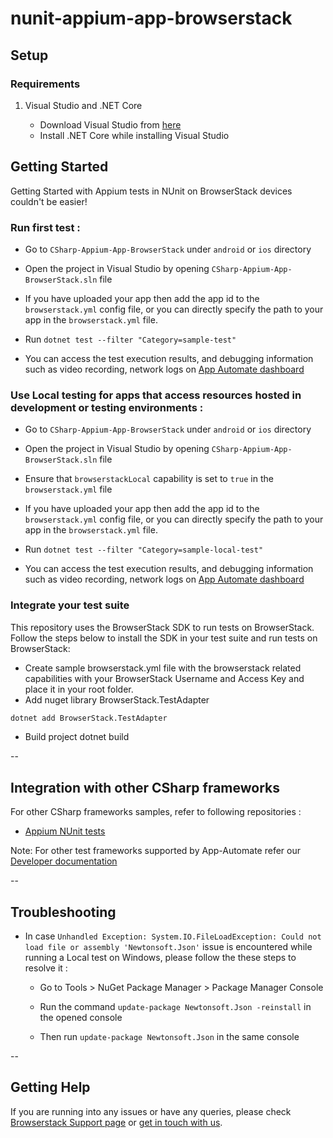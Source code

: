# nunit-appium-app-browserstack

## Setup

### Requirements

1. Visual Studio and .NET Core

    - Download Visual Studio from [here](https://visualstudio.microsoft.com/)
    - Install .NET Core while installing Visual Studio


## Getting Started

Getting Started with Appium tests in NUnit on BrowserStack devices couldn't be easier!

### **Run first test :**

- Go to `CSharp-Appium-App-BrowserStack` under `android` or `ios` directory

- Open the project in Visual Studio by opening `CSharp-Appium-App-BrowserStack.sln` file

- If you have uploaded your app then add the app id to the `browserstack.yml` config file, or you can directly specify the path to your app in the `browserstack.yml` file.

- Run `dotnet test --filter "Category=sample-test"`

- You can access the test execution results, and debugging information such as video recording, network logs on [App Automate dashboard](https://app-automate.browserstack.com/dashboard)

### **Use Local testing for apps that access resources hosted in development or testing environments :**

- Go to `CSharp-Appium-App-BrowserStack` under `android` or `ios` directory

- Open the project in Visual Studio by opening `CSharp-Appium-App-BrowserStack.sln` file

- Ensure that `browserstackLocal` capability is set to `true` in the `browserstack.yml` file

- If you have uploaded your app then add the app id to the `browserstack.yml` config file, or you can directly specify the path to your app in the `browserstack.yml` file.

- Run `dotnet test --filter "Category=sample-local-test"`

- You can access the test execution results, and debugging information such as video recording, network logs on [App Automate dashboard](https://app-automate.browserstack.com/dashboard)

### **Integrate your test suite**
This repository uses the BrowserStack SDK to run tests on BrowserStack. Follow the steps below to install the SDK in your test suite and run tests on BrowserStack:

- Create sample browserstack.yml file with the browserstack related capabilities with your BrowserStack Username and Access Key and place it in your root folder.
- Add nuget library BrowserStack.TestAdapter
```sh
dotnet add BrowserStack.TestAdapter
```
- Build project dotnet build

--

## Integration with other CSharp frameworks

For other CSharp frameworks samples, refer to following repositories :

- [Appium NUnit tests](https://github.com/browserstack/nunit-appium-app-browserstack)

Note: For other test frameworks supported by App-Automate refer our [Developer documentation](https://www.browserstack.com/docs/)

--

## Troubleshooting

- In case `Unhandled Exception: System.IO.FileLoadException: Could not load file or assembly 'Newtonsoft.Json'` issue is encountered while running a Local test on Windows, please follow the these steps to resolve it :

    - Go to Tools > NuGet Package Manager > Package Manager Console

    - Run the command `update-package Newtonsoft.Json -reinstall` in the opened console

    - Then run `update-package Newtonsoft.Json` in the same console

--

## Getting Help

If you are running into any issues or have any queries, please check [Browserstack Support page](https://www.browserstack.com/support/app-automate) or [get in touch with us](https://www.browserstack.com/contact?ref=help).
